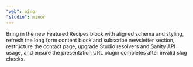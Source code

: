 ```yaml
---
"web": minor
"studio": minor
---
```


Bring in the new Featured Recipes block with aligned schema and styling, refresh the long form content block and subscribe newsletter section, restructure the contact page, upgrade Studio resolvers and Sanity API usage, and ensure the presentation URL plugin completes after invalid slug checks.
